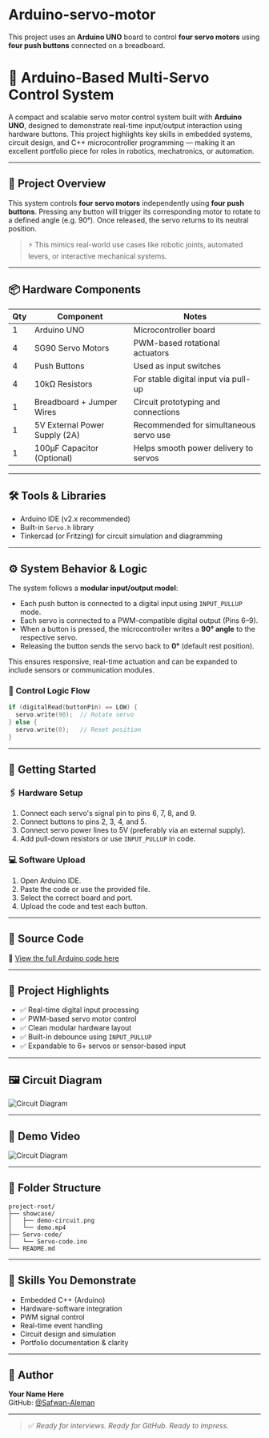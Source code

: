 # Arduino-servo-motor
This project uses an **Arduino UNO** board to control **four servo motors** using **four push buttons** connected on a breadboard.
# 🤖 Arduino-Based Multi-Servo Control System

A compact and scalable servo motor control system built with **Arduino UNO**, designed to demonstrate real-time input/output interaction using hardware buttons. This project highlights key skills in embedded systems, circuit design, and C++ microcontroller programming — making it an excellent portfolio piece for roles in robotics, mechatronics, or automation.

---

## 🧩 Project Overview

This system controls **four servo motors** independently using **four push buttons**. Pressing any button will trigger its corresponding motor to rotate to a defined angle (e.g. 90°). Once released, the servo returns to its neutral position.

> ⚡ This mimics real-world use cases like robotic joints, automated levers, or interactive mechanical systems.

---

## 📦 Hardware Components

| Qty | Component                     | Notes                                      |
|-----|-------------------------------|--------------------------------------------|
| 1   | Arduino UNO                   | Microcontroller board                      |
| 4   | SG90 Servo Motors             | PWM-based rotational actuators             |
| 4   | Push Buttons                  | Used as input switches                     |
| 4   | 10kΩ Resistors                | For stable digital input via pull-up       |
| 1   | Breadboard + Jumper Wires     | Circuit prototyping and connections        |
| 1   | 5V External Power Supply (2A) | Recommended for simultaneous servo use     |
| 1   | 100μF Capacitor (Optional)    | Helps smooth power delivery to servos      |

---

## 🛠️ Tools & Libraries

- Arduino IDE (v2.x recommended)
- Built-in `Servo.h` library
- Tinkercad (or Fritzing) for circuit simulation and diagramming

---

## ⚙️ System Behavior & Logic

The system follows a **modular input/output model**:

- Each push button is connected to a digital input using `INPUT_PULLUP` mode.
- Each servo is connected to a PWM-compatible digital output (Pins 6–9).
- When a button is pressed, the microcontroller writes a **90° angle** to the respective servo.
- Releasing the button sends the servo back to **0°** (default rest position).

This ensures responsive, real-time actuation and can be expanded to include sensors or communication modules.

### 🧠 Control Logic Flow

```cpp
if (digitalRead(buttonPin) == LOW) {
  servo.write(90);  // Rotate servo
} else {
  servo.write(0);   // Reset position
}
```

---

## 🚀 Getting Started

### 🖇️ Hardware Setup
1. Connect each servo's signal pin to pins 6, 7, 8, and 9.
2. Connect buttons to pins 2, 3, 4, and 5.
3. Connect servo power lines to 5V (preferably via an external supply).
4. Add pull-down resistors or use `INPUT_PULLUP` in code.

### 💻 Software Upload
1. Open Arduino IDE.
2. Paste the code or use the provided file.
3. Select the correct board and port.
4. Upload the code and test each button.

---

## 💾 Source Code

🔗 [View the full Arduino code here](https://github.com/Safwan-Aleman/Arduino-servo-motor/blob/main/Servo-code/Servo-code.ino)

---

## 🎯 Project Highlights

- ✅ Real-time digital input processing  
- ✅ PWM-based servo motor control  
- ✅ Clean modular hardware layout  
- ✅ Built-in debounce using `INPUT_PULLUP`  
- ✅ Expandable to 6+ servos or sensor-based input  

---

## 🖼️ Circuit Diagram

<img src="showcase/demo-circuit.png" alt="Circuit Diagram" style="max-width: 100%;">

---

## 🎥 Demo Video

<img src="showcase/demo-circuit.png" alt="Circuit Diagram" style="max-width: 100%;">

---

## 📁 Folder Structure

```
project-root/
├── showcase/
│   ├── demo-circuit.png
│   └── demo.mp4
├── Servo-code/
│   └── Servo-code.ino
└── README.md
```

---

## 🧠 Skills You Demonstrate

- Embedded C++ (Arduino)
- Hardware-software integration
- PWM signal control
- Real-time event handling
- Circuit design and simulation
- Portfolio documentation & clarity

---


## 👤 Author

**Your Name Here**  
GitHub: [@Safwan-Aleman](https://github.com/Safwan-Aleman)  

---

> ✅ *Ready for interviews. Ready for GitHub. Ready to impress.*
